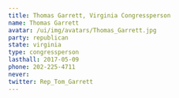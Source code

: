 ```yaml
---
title: Thomas Garrett, Virginia Congressperson
name: Thomas Garrett
avatar: /ui/img/avatars/Thomas_Garrett.jpg
party: republican
state: virginia
type: congressperson
lasthall: 2017-05-09
phone: 202-225-4711
never: 
twitter: Rep_Tom_Garrett
---
```

